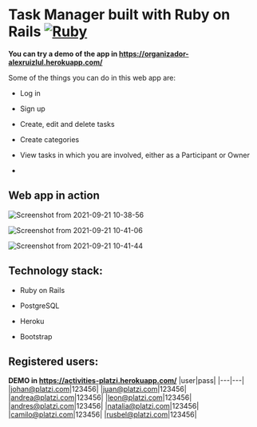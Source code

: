 # Task Manager built with Ruby on Rails [![Ruby](https://cdn.emojidex.com/emoji/mdpi/Ruby.png "Ruby") ](https://www.ruby-lang.org)

**You can try a demo of the app in https://organizador-alexruizlul.herokuapp.com/**

Some of the things you can do in this web app are:

* Log in

* Sign up

* Create, edit and delete tasks

* Create categories

* View tasks in which you are involved, either as a Participant or Owner
* 
## Web app in action
![Screenshot from 2021-09-21 10-38-56](https://user-images.githubusercontent.com/60763025/134202430-ec3e6b97-f2d5-4ac8-88e2-3526eb7746fc.png)

![Screenshot from 2021-09-21 10-41-06](https://user-images.githubusercontent.com/60763025/134202580-4a3ceef6-3089-4255-964b-91eda1f14b32.png)

![Screenshot from 2021-09-21 10-41-44](https://user-images.githubusercontent.com/60763025/134203093-b44ba4c8-26c4-4011-9399-5d8969fb01fd.png)

## Technology stack:
* Ruby on Rails

* PostgreSQL

* Heroku

* Bootstrap

## Registered users:
**DEMO in  https://activities-platzi.herokuapp.com/**
|user|pass|
|---|---|
|johan@platzi.com|123456|
|juan@platzi.com|123456|
|andrea@platzi.com|123456|
|leon@platzi.com|123456|
|andres@platzi.com|123456|
|natalia@platzi.com|123456|
|camilo@platzi.com|123456|
|rusbel@platzi.com|123456|
